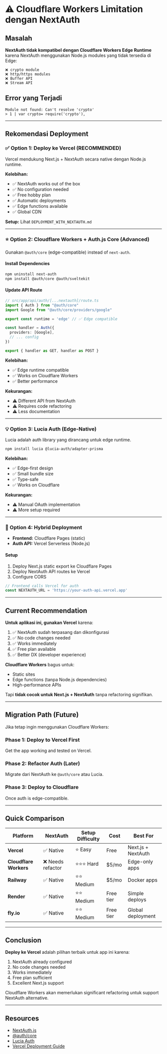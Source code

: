 # ⚠️ Cloudflare Workers Limitation dengan NextAuth

## Masalah

**NextAuth tidak kompatibel dengan Cloudflare Workers Edge Runtime** karena NextAuth menggunakan Node.js modules yang tidak tersedia di Edge:

```
❌ crypto module
❌ http/https modules
❌ Buffer API
❌ Stream API
```

## Error yang Terjadi

```
Module not found: Can't resolve 'crypto'
> 1 | var crypto= require('crypto'),
```

---

## Rekomendasi Deployment

### ✅ Option 1: Deploy ke Vercel (RECOMMENDED)

Vercel mendukung Next.js + NextAuth secara native dengan Node.js runtime.

**Kelebihan:**
- ✅ NextAuth works out of the box
- ✅ No configuration needed
- ✅ Free hobby plan
- ✅ Automatic deployments
- ✅ Edge functions available
- ✅ Global CDN

**Setup:** Lihat `DEPLOYMENT_WITH_NEXTAUTH.md`

---

### ⭐ Option 2: Cloudflare Workers + Auth.js Core (Advanced)

Gunakan `@auth/core` (edge-compatible) instead of `next-auth`.

#### Install Dependencies

```bash
npm uninstall next-auth
npm install @auth/core @auth/sveltekit
```

#### Update API Route

```typescript
// src/app/api/auth/[...nextauth]/route.ts
import { Auth } from "@auth/core"
import Google from "@auth/core/providers/google"

export const runtime = 'edge' // ✅ Edge compatible

const handler = Auth({
  providers: [Google],
  // ... config
})

export { handler as GET, handler as POST }
```

**Kelebihan:**
- ✅ Edge runtime compatible
- ✅ Works on Cloudflare Workers
- ✅ Better performance

**Kekurangan:**
- ⚠️ Different API from NextAuth
- ⚠️ Requires code refactoring
- ⚠️ Less documentation

---

### 💡 Option 3: Lucia Auth (Edge-Native)

Lucia adalah auth library yang dirancang untuk edge runtime.

```bash
npm install lucia @lucia-auth/adapter-prisma
```

**Kelebihan:**
- ✅ Edge-first design
- ✅ Small bundle size
- ✅ Type-safe
- ✅ Works on Cloudflare

**Kekurangan:**
- ⚠️ Manual OAuth implementation
- ⚠️ More setup required

---

### 🔄 Option 4: Hybrid Deployment

- **Frontend:** Cloudflare Pages (static)
- **Auth API:** Vercel Serverless (Node.js)

#### Setup

1. Deploy Next.js static export ke Cloudflare Pages
2. Deploy NextAuth API routes ke Vercel  
3. Configure CORS

```typescript
// Frontend calls Vercel for auth
const NEXTAUTH_URL = 'https://your-auth-api.vercel.app'
```

---

## Current Recommendation

**Untuk aplikasi ini, gunakan Vercel** karena:

1. ✅ NextAuth sudah terpasang dan dikonfigurasi
2. ✅ No code changes needed
3. ✅ Works immediately
4. ✅ Free plan available
5. ✅ Better DX (developer experience)

**Cloudflare Workers** bagus untuk:
- Static sites
- Edge functions (tanpa Node.js dependencies)
- High-performance APIs

Tapi **tidak cocok untuk Next.js + NextAuth** tanpa refactoring signifikan.

---

## Migration Path (Future)

Jika tetap ingin menggunakan Cloudflare Workers:

### Phase 1: Deploy to Vercel First
Get the app working and tested on Vercel.

### Phase 2: Refactor Auth (Later)
Migrate dari NextAuth ke `@auth/core` atau Lucia.

### Phase 3: Deploy to Cloudflare
Once auth is edge-compatible.

---

## Quick Comparison

| Platform | NextAuth | Setup Difficulty | Cost | Best For |
|----------|----------|------------------|------|----------|
| **Vercel** | ✅ Native | ⭐ Easy | Free | Next.js + NextAuth |
| **Cloudflare Workers** | ❌ Needs refactor | ⭐⭐⭐ Hard | $5/mo | Edge-only apps |
| **Railway** | ✅ Native | ⭐⭐ Medium | $5/mo | Docker apps |
| **Render** | ✅ Native | ⭐⭐ Medium | Free tier | Simple deploys |
| **fly.io** | ✅ Native | ⭐⭐ Medium | Free tier | Global deployment |

---

## Conclusion

**Deploy ke Vercel** adalah pilihan terbaik untuk app ini karena:
1. NextAuth already configured
2. No code changes needed  
3. Works immediately
4. Free plan sufficient
5. Excellent Next.js support

Cloudflare Workers akan memerlukan significant refactoring untuk support NextAuth alternative.

---

## Resources

- [NextAuth.js](https://next-auth.js.org/)
- [@auth/core](https://authjs.dev/)
- [Lucia Auth](https://lucia-auth.com/)
- [Vercel Deployment Guide](./DEPLOYMENT_WITH_NEXTAUTH.md)
